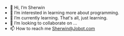 - 👋 Hi, I’m Sherwin
- 👀 I’m interested in learning more about programming.
- 🌱 I’m currently learning. That's all, just learning.
- 💞️ I’m looking to collaborate on ...
- 📫 How to reach me Sherwin@Jobot.com

<!---
SherwinnS/SherwinnS is a ✨ special ✨ repository because its `README.md` (this file) appears on your GitHub profile.
You can click the Preview link to take a look at your changes.
--->
